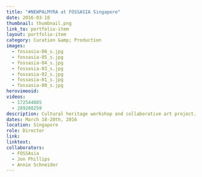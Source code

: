 ```yaml
---
title: "#NEWPALMYRA at FOSSASIA Singapore"
date: 2016-03-18
thumbnail: thumbnail.png
link_to: portfolio-item
layout: portfolio-item
category: Curation &amp; Production
images:
  - fossasia-06_s.jpg
  - fossasia-05_s.jpg
  - fossasia-04_s.jpg
  - fossasia-03_s.jpg
  - fossasia-02_s.jpg
  - fossasia-01_s.jpg
  - fossasia-00_s.jpg
herovimeoid:
videos:
  - 172544085
  - 289208259
description: Cultural heritage workshop and collaborative art project.
dates: March 18-20th, 2016
location: Singapore
role: Director
link:
linktext:
collaborators:
  - FOSSAsia
  - Jon Phillips
  - Annie Schneider
---
```


